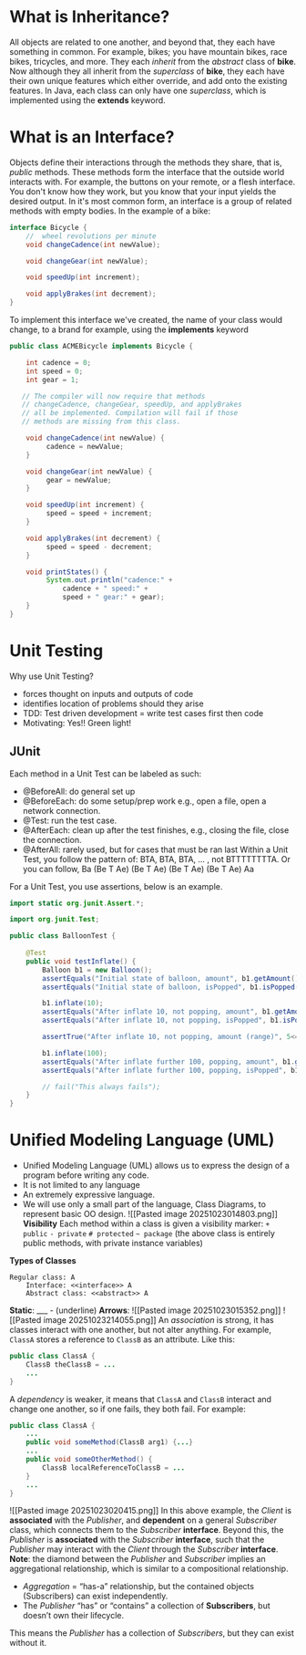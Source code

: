 # What is Inheritance?
All objects are related to one another, and beyond that, they each have something in common.
For example, bikes; you have mountain bikes, race bikes, tricycles, and more. They each *inherit* from the *abstract* class of **bike**.
Now although they all inherit from the *superclass* of **bike**, they each have their own unique features which either override, and add onto the existing features. 
In Java, each class can only have one *superclass*, which is implemented using the **extends** keyword.
# What is an Interface?
Objects define their interactions through the methods they share, that is, *public* methods. These methods form the interface that the outside world interacts with. For example, the buttons on your remote, or a flesh interface. You don't know how they work, but you know that your input yields the desired output. 
In it's most common form, an interface is a group of related methods with empty bodies. 
In the example of a bike:
```java
interface Bicycle {
    //  wheel revolutions per minute
    void changeCadence(int newValue);

    void changeGear(int newValue);

    void speedUp(int increment);

    void applyBrakes(int decrement);
}
```
To implement this interface we've created, the name of your class would change, to a brand for example, using the **implements** keyword
```java
public class ACMEBicycle implements Bicycle {

    int cadence = 0;
    int speed = 0;
    int gear = 1;

   // The compiler will now require that methods
   // changeCadence, changeGear, speedUp, and applyBrakes
   // all be implemented. Compilation will fail if those
   // methods are missing from this class.

    void changeCadence(int newValue) {
         cadence = newValue;
    }

    void changeGear(int newValue) {
         gear = newValue;
    }

    void speedUp(int increment) {
         speed = speed + increment;   
    }

    void applyBrakes(int decrement) {
         speed = speed - decrement;
    }

    void printStates() {
         System.out.println("cadence:" +
             cadence + " speed:" + 
             speed + " gear:" + gear);
    }
}
```

# Unit Testing
Why use Unit Testing?
- forces thought on inputs and outputs of code
- identifies location of problems should they arise
- TDD: Test driven development = write test cases first then code
- Motivating: Yes!! Green light!

## JUnit
Each method in a Unit Test can be labeled as such:
- @BeforeAll: do general set up
- @BeforeEach: do some setup/prep work e.g., open a file, open a network connection.
- @Test: run the test case.
- @AfterEach: clean up after the test finishes, e.g., closing the file, close the connection.
- @AfterAll: rarely used, but for cases that must be ran last
Within a Unit Test, you follow the pattern of: BTA, BTA, BTA, ... , not BTTTTTTTTA.
Or you can follow, Ba (Be T Ae) (Be T Ae) (Be T Ae) (Be T Ae) Aa

For a Unit Test, you use assertions, below is an example. 
```java
import static org.junit.Assert.*;

import org.junit.Test;

public class BalloonTest {
	
	@Test
	public void testInflate() {
		Balloon b1 = new Balloon();
		assertEquals("Initial state of balloon, amount", b1.getAmount(), 0);
		assertEquals("Initial state of balloon, isPopped", b1.isPopped(), false);

		b1.inflate(10);
		assertEquals("After inflate 10, not popping, amount", b1.getAmount(), 10);
		assertEquals("After inflate 10, not popping, isPopped", b1.isPopped(), false);

		assertTrue("After inflate 10, not popping, amount (range)", 5<=b1.getAmount() && b1.getAmount()<=20);

		b1.inflate(100);
		assertEquals("After inflate further 100, popping, amount", b1.getAmount(), 0);
		assertEquals("After inflate further 100, popping, isPopped", b1.isPopped(), true);

		// fail("This always fails");
	}
}
```

# Unified Modeling Language (UML)
- Unified Modeling Language (UML) allows us to express the design of a program before writing any code.
- It is not limited to any language
- An extremely expressive language.
- We will use only a small part of the language, Class Diagrams, to represent basic OO design.
![[Pasted image 20251023014803.png]]
**Visibility**
Each method within a class is given a visibility marker:
`+ public`
`- private`
`# protected`
`~ package`
(the above class is entirely public methods, with private instance variables)

**Types of Classes**
```
Regular class: A
	Interface: <<interface>> A
	Abstract class: <<abstract>> A
```

**Static**: ___ - (underline)
**Arrows**:
![[Pasted image 20251023015352.png]]
![[Pasted image 20251023214055.png]]
An *association* is strong, it has classes interact with one another, but not alter anything. For example, `ClassA` stores a reference to `ClassB` as an attribute. Like this:
```java
public class ClassA {
    ClassB theClassB = ...
    ...
}
```
A *dependency* is weaker, it means that `ClassA` and `ClassB` interact and change one another, so if one fails, they both fail. For example:
```java
public class ClassA {
    ...
    public void someMethod(ClassB arg1) {...}
    ...
    public void someOtherMethod() {
        ClassB localReferenceToClassB = ...
    }
    ...
}
```
![[Pasted image 20251023020415.png]]
In this above example, the *Client* is **associated** with the *Publisher*, and **dependent** on a general *Subscriber* class, which connects them to the *Subscriber* **interface**. Beyond this, the *Publisher* is **associated** with the *Subscriber* **interface**, such that the *Publisher* may interact with the *Client* through the *Subscriber* **interface**.
**Note**: the diamond between the *Publisher* and *Subscriber* implies an aggregational relationship, which is similar to a compositional relationship.

- *Aggregation* = “has-a” relationship, but the contained objects (Subscribers) can exist independently.
- The *Publisher* “has” or “contains” a collection of **Subscribers**, but doesn’t own their lifecycle.

This means the *Publisher* has a collection of *Subscribers*, but they can exist without it.